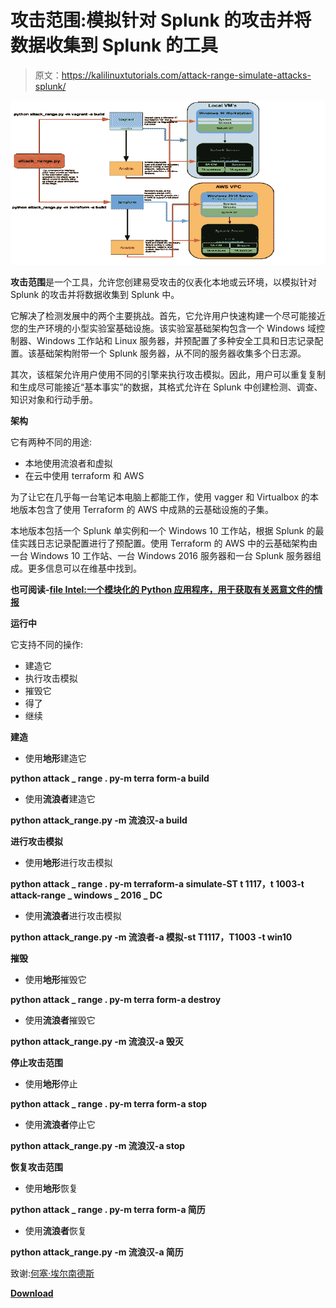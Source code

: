 # 攻击范围:模拟针对 Splunk 的攻击并将数据收集到 Splunk 的工具

> 原文：<https://kalilinuxtutorials.com/attack-range-simulate-attacks-splunk/>

[![Attack Range  : Tool To Simulate Attacks Against & Collect Data Into Splunk](img/fb4acf31b2fd9dff11fa91709d181997.png "Attack Range  : Tool To Simulate Attacks Against & Collect Data Into Splunk")](https://1.bp.blogspot.com/-76u2Ghhoevw/XfIopproA4I/AAAAAAAAD7I/Y19kZJ-jnxY6HwdG6Ngi_yGxanSJjQRzQCLcBGAsYHQ/s1600/Architecture%25281%2529.png)

**攻击范围**是一个工具，允许您创建易受攻击的仪表化本地或云环境，以模拟针对 Splunk 的攻击并将数据收集到 Splunk 中。

它解决了检测发展中的两个主要挑战。首先，它允许用户快速构建一个尽可能接近您的生产环境的小型实验室基础设施。该实验室基础架构包含一个 Windows 域控制器、Windows 工作站和 Linux 服务器，并预配置了多种安全工具和日志记录配置。该基础架构附带一个 Splunk 服务器，从不同的服务器收集多个日志源。

其次，该框架允许用户使用不同的引擎来执行攻击模拟。因此，用户可以重复复制和生成尽可能接近“基本事实”的数据，其格式允许在 Splunk 中创建检测、调查、知识对象和行动手册。

**架构**

它有两种不同的用途:

*   本地使用流浪者和虚拟
*   在云中使用 terraform 和 AWS

为了让它在几乎每一台笔记本电脑上都能工作，使用 vagger 和 Virtualbox 的本地版本包含了使用 Terraform 的 AWS 中成熟的云基础设施的子集。

本地版本包括一个 Splunk 单实例和一个 Windows 10 工作站，根据 Splunk 的最佳实践日志记录配置进行了预配置。使用 Terraform 的 AWS 中的云基础架构由一台 Windows 10 工作站、一台 Windows 2016 服务器和一台 Splunk 服务器组成。更多信息可以在维基中找到。

**也可阅读-[file Intel:一个模块化的 Python 应用程序，用于获取有关恶意文件的情报](https://kalilinuxtutorials.com/fileintel-python-application-malicious-files/)**

**运行中**

它支持不同的操作:

*   建造它
*   执行攻击模拟
*   摧毁它
*   得了
*   继续

**建造**

*   使用**地形**建造它

**python attack _ range . py-m terra form-a build**

*   使用**流浪者**建造它

**python attack_range.py -m 流浪汉-a build**

**进行攻击模拟**

*   使用**地形**进行攻击模拟

**python attack _ range . py-m terraform-a simulate-ST t 1117，t 1003-t attack-range _ windows _ 2016 _ DC**

*   使用**流浪者**进行攻击模拟

**python attack_range.py -m 流浪者-a 模拟-st T1117，T1003 -t win10**

**摧毁**

*   使用**地形**摧毁它

**python attack _ range . py-m terra form-a destroy**

*   使用**流浪者**摧毁它

**python attack_range.py -m 流浪汉-a 毁灭**

**停止攻击范围**

*   使用**地形**停止

**python attack _ range . py-m terra form-a stop**

*   使用**流浪者**停止它

**python attack_range.py -m 流浪汉-a stop**

**恢复攻击范围**

*   使用**地形**恢复

**python attack _ range . py-m terra form-a 简历**

*   使用**流浪者**恢复

**python attack_range.py -m 流浪汉-a 简历**

致谢:[何塞·埃尔南德斯](https://twitter.com/d1vious)

[**Download**](https://github.com/splunk/attack_range)